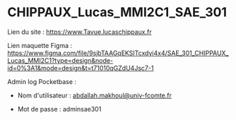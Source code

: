 # CHIPPAUX_Lucas_MMI2C1_SAE_301

Lien du site : https://www.Tavue.lucaschippaux.fr

Lien maquette Figma : https://www.figma.com/file/9sjbTAAGqEKSITcxdyi4x4/SAE_301_CHIPPAUX_Lucas_MMI2C1?type=design&node-id=0%3A1&mode=design&t=t71010qGZdU4Jsc7-1

Admin log Pocketbase :

- Nom d'utilisateur : abdallah.makhoul@univ-fcomte.fr

- Mot de passe : adminsae301
